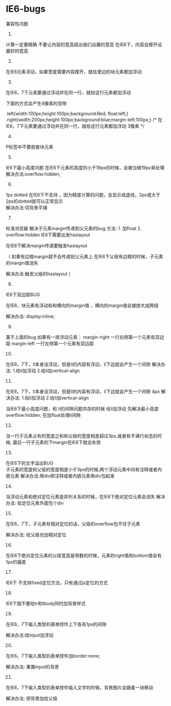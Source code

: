 IE6-bugs
========
兼容性问题

1.
计算一定要精确 不要让内容的宽高超出我们设置的宽高
在IE6下，内容会撑开设置好的宽高

2.
在IE6元素浮动，如果宽度需要内容撑开，就给里边的块元素都加浮动

3.
在IE6，7下元素要通过浮动并在同一行，就给这行元素都加浮动

下面的方式会产生4像素的空隙

.left{width:100px;height:100px;background:Red; float:left;}
.right{width:200px;height:100px;background:blue;margin-left:100px;}
/*
 在IE6，7下元素要通过浮动并在同一行，就给这行元素都加浮动 3像素
*/
</style>
</head>
<body>
<div class="box">
 <div class="left"></div>
    <div class="right"></div>
</div>

4. 
P标签中不要嵌套块元素

5.
IE6下最小高度问题
在IE6下元素的高度的小于19px的时候，会被当做19px来处理
解决办法:overflow:hidden;


6. 
1px dotted 在IE6下不支持 ，因为精度计算的问题，会显示成虚线，2px或大于2px的dotted就可以正常显示  
 解决办法:切背景平铺

7.
标准浏览器 解决子元素margin传递到父元素的bug 方法: 1. 加float
                                                   2. overflow:hidden IE6下需要出发haslayout


在IE6下解决margin传递要触发haslayout
 
（
 如果有边框margin就不会传递到父元素上 
 在IE6下父级有边框的时候，子元素的margin值消失
 
 解决办法:触发父级的haslayout ）


8.
IE6下双边距BUG
 
 在IE6，块元素有浮动和和横向的margin值 ，横向的margin值会被放大成两倍
 
 解决办法: display:inline;

9.
基于上面的bug
如果有一排浮动元素：
 margin-right 一行右侧第一个元素有双边距
 margin-left 一行左侧第一个元素有双边距

10.
在IE6，7下，li本身没浮动，但是li的内容有浮动，li下边就会产生一个间隙
 解决办法:
  1.给li加浮动
  2.给li加vertical-align


11.
在IE6，7下，li本身没浮动，但是li的内容有浮动，li下边就会产生一个间隙 4px
 解决办法:
  1.给li加浮动
  2.给li加vertical-align
 
  当IE6下最小高度问题，和 li的间隙问题共存的时候 给li加浮动
先解决最小高度 overflow:hidden; 在加float处理li间隙

12.
当一行子元素占有的宽度之和和父级的宽度相差超过3px,或者有不满行状态的时候,
最后一行子元素的下margin在IE6下就会失效

13.
在IE6下的文字溢出BUG     
子元素的宽度和父级的宽度相差小于3px的时候,两个浮动元素中间有注释或者内嵌元素
解决办法:用div把注释或者内嵌元素用div包起来 


14.
当浮动元素和绝对定位元素是并列关系的时候，在IE6下绝对定位元素会消失
 解决办法:
  给定位元素外面包个div


15.
在IE6，7下，子元素有相对定位的话，父级的overflow包不住子元素
 
 解决办法: 给父级也加相对定位

16.
在IE6下绝对定位元素的父级宽高是奇数的时候，元素的right值和bottom值会有1px的偏差

17.
IE6下 不支持fixed定位方法，只有通过js定位的方式

18.
IE6下就不要给tr和tbody同时加背景样式

19.
 在IE6，7下输入类型的表单控件上下各有1px的间隙
 
 解决办法:给input加浮动
 

20.
 在IE6，7下输入类型的表单控件加border:none;
 
 解决办法: 重置input的背景


21.
 在IE6，7下输入类型的表单控件输入文字的时候，背景图片会跟着一块移动
 
 解决办法: 把背景加给父级
